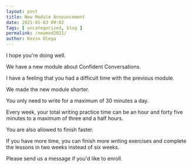 ```yaml
--- 
layout: post 
title: New Module Announcement
date: 2021-01-03 09:02
Tags: [ uncategorized, blog ]
permalink: /newmod2021/ 
author: Kevin Olega 
--- 
```

I hope you're doing well.

We have a new module about Confident Conversations.

I have a feeling that you had a difficult time with the previous module.

We made the new module shorter.

You only need to write for a maximum of 30 minutes a day.

Every week, your total writing practice time can be an hour and forty five minutes to a maximum of three and a half hours.

You are also allowed to finish faster.

If you have more time, you can finish more writing exercises and complete the lessons in two weeks instead of six weeks.

Please send us a message if you'd like to enroll.